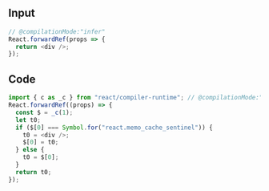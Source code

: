 
## Input

```javascript
// @compilationMode:"infer"
React.forwardRef(props => {
  return <div />;
});

```

## Code

```javascript
import { c as _c } from "react/compiler-runtime"; // @compilationMode:"infer"
React.forwardRef((props) => {
  const $ = _c(1);
  let t0;
  if ($[0] === Symbol.for("react.memo_cache_sentinel")) {
    t0 = <div />;
    $[0] = t0;
  } else {
    t0 = $[0];
  }
  return t0;
});

```
      
